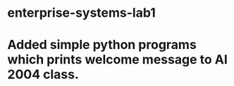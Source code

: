 # enterprise-systems-lab1

# Added simple python programs which prints welcome message to AI 2004 class.
